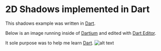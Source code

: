 2D Shadows implemented in Dart
==========
This shadows example was written in [Dart](https://www.dartlang.org/).

Below is an image running inside of [Dartium](https://www.dartlang.org/tools/dartium/) and edited with [Dart Editor](https://www.dartlang.org/tools/editor/).

It sole purpose was to help me learn [Dart](https://www.dartlang.org/).
![alt text](https://raw.github.com/wdevore/2d_shadows/master/DartShadow.png "2D Shadows")
